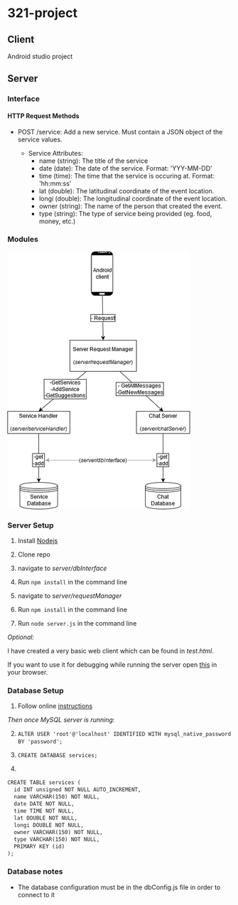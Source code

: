 # 321-project

## Client
Android studio project

## Server

### Interface

#### HTTP Request Methods
- POST /service: Add a new service. Must contain a JSON object of the service values.

  - Service Attributes:
      - name (string): The title of the service
      - date (date): The date of the service. Format: 'YYY-MM-DD'
      - time (time): The time that the service is occuring at. Format: 'hh:mm:ss'
      - lat (double): The latitudinal coordinate of the event location.
      - longi (double): The longitudinal coordinate of the event location.
      - owner (string): The name of the person that created the event.
      - type (string): The type of service being provided (eg. food, money, etc.)

### Modules
![](imgs/server_modules.png?raw=true)

### Server Setup
1. Install [Nodejs](https://nodejs.org/en/download/)

2. Clone repo

3. navigate to *server/dbInterface*

4. Run `npm install` in the command line

5. navigate to *server/requestManager*

6. Run `npm install` in the command line

7. Run `node server.js` in the command line

*Optional:*

I have created a very basic web client which can be found in *test.html*. 

If you want to use it for debugging while running the server open [this](http://localhost:3000/)
in your browser.


### Database Setup

1. Follow online [instructions](https://dev.mysql.com/doc/mysql-getting-started/en/#mysql-getting-started-installing)

*Then once MySQL server is running:*

2. `ALTER USER 'root'@'localhost' IDENTIFIED WITH mysql_native_password BY 'password';`

3. `CREATE DATABASE services;`

4. 
```
CREATE TABLE services (
  id INT unsigned NOT NULL AUTO_INCREMENT,
  name VARCHAR(150) NOT NULL,
  date DATE NOT NULL,
  time TIME NOT NULL,
  lat DOUBLE NOT NULL,
  longi DOUBLE NOT NULL,
  owner VARCHAR(150) NOT NULL,
  type VARCHAR(150) NOT NULL,
  PRIMARY KEY (id)
);
```

### Database notes

- The database configuration must be in the dbConfig.js file in order to connect to it
